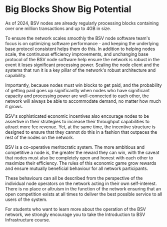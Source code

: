 # Big Blocks Show Big Potential

As of 2024, BSV nodes are already regularly processing blocks containing over one million transactions and up to 4GB in size.

To ensure the network scales smoothly the BSV node software team's focus is on optimizing software performance - and keeping the underlying base protocol consistent helps them do this. In addition to helping nodes scale, the continuous efficiency improvements, and unchanging base protocol of the BSV node software help ensure the network is robust in the event it loses significant processing power. Scaling the node client and the systems that run it is a key pillar of the network's robust architecture and capability.

Importantly, because nodes must win blocks to get paid, and the probability of getting paid goes up significantly when nodes who have significant capacity and processing power are well-connected to each other, the network will always be able to accommodate demand, no matter how much it grows.

BSV's sophisticated economic incentives also encourage nodes to be assertive in their strategies to increase their throughput capabilities to attract more fee revenue. Yet, at the same time, the incentive structure is designed to ensure that they cannot do this in a fashion that outpaces the rest of the nodes on the network.

BSV is a co-operative meritocratic system. The more ambitious and competitive a node is, the greater the reward they can win, with the caveat that nodes must also be completely open and honest with each other to maximize their efficiency. The rules of this economic game grow rewards and ensure mutually beneficial behaviour for all network participants.

These behaviours can all be described from the perspective of the individual node operators on the network acting in their own self-interest. There is no place or altruism in the function of the network ensuring that an open competition exists at all times to deliver the best possible service to all users of the system.

For students who want to learn more about the operation of the BSV network, we strongly encourage you to take the Introduction to BSV Infrastructure course.
